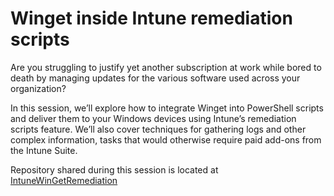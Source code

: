 # Winget inside Intune remediation scripts

Are you struggling to justify yet another subscription at work while bored to death by managing updates for the various software used across your organization?

In this session, we’ll explore how to integrate Winget into PowerShell scripts and deliver them to your Windows devices using Intune’s remediation scripts feature. We’ll also cover techniques for gathering logs and other complex information, tasks that would otherwise require paid add-ons from the Intune Suite.

Repository shared during this session is located at [IntuneWinGetRemediation](https://github.com/switch-ch/IntuneWinGetRemediation)
